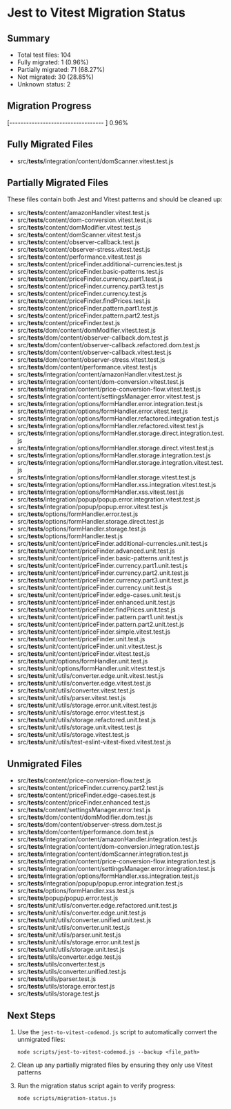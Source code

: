 # Jest to Vitest Migration Status

## Summary

- Total test files: 104
- Fully migrated: 1 (0.96%)
- Partially migrated: 71 (68.27%)
- Not migrated: 30 (28.85%)
- Unknown status: 2

## Migration Progress

[---------------------------------- ] 0.96%

## Fully Migrated Files

- src/**tests**/integration/content/domScanner.vitest.test.js

## Partially Migrated Files

These files contain both Jest and Vitest patterns and should be cleaned up:

- src/**tests**/content/amazonHandler.vitest.test.js
- src/**tests**/content/dom-conversion.vitest.test.js
- src/**tests**/content/domModifier.vitest.test.js
- src/**tests**/content/domScanner.vitest.test.js
- src/**tests**/content/observer-callback.test.js
- src/**tests**/content/observer-stress.vitest.test.js
- src/**tests**/content/performance.vitest.test.js
- src/**tests**/content/priceFinder.additional-currencies.test.js
- src/**tests**/content/priceFinder.basic-patterns.test.js
- src/**tests**/content/priceFinder.currency.part1.test.js
- src/**tests**/content/priceFinder.currency.part3.test.js
- src/**tests**/content/priceFinder.currency.test.js
- src/**tests**/content/priceFinder.findPrices.test.js
- src/**tests**/content/priceFinder.pattern.part1.test.js
- src/**tests**/content/priceFinder.pattern.part2.test.js
- src/**tests**/content/priceFinder.test.js
- src/**tests**/dom/content/domModifier.vitest.test.js
- src/**tests**/dom/content/observer-callback.dom.test.js
- src/**tests**/dom/content/observer-callback.refactored.dom.test.js
- src/**tests**/dom/content/observer-callback.vitest.test.js
- src/**tests**/dom/content/observer-stress.vitest.test.js
- src/**tests**/dom/content/performance.vitest.test.js
- src/**tests**/integration/content/amazonHandler.vitest.test.js
- src/**tests**/integration/content/dom-conversion.vitest.test.js
- src/**tests**/integration/content/price-conversion-flow.vitest.test.js
- src/**tests**/integration/content/settingsManager.error.vitest.test.js
- src/**tests**/integration/options/formHandler.error.integration.test.js
- src/**tests**/integration/options/formHandler.error.vitest.test.js
- src/**tests**/integration/options/formHandler.refactored.integration.test.js
- src/**tests**/integration/options/formHandler.refactored.vitest.test.js
- src/**tests**/integration/options/formHandler.storage.direct.integration.test.js
- src/**tests**/integration/options/formHandler.storage.direct.vitest.test.js
- src/**tests**/integration/options/formHandler.storage.integration.test.js
- src/**tests**/integration/options/formHandler.storage.integration.vitest.test.js
- src/**tests**/integration/options/formHandler.storage.vitest.test.js
- src/**tests**/integration/options/formHandler.xss.integration.vitest.test.js
- src/**tests**/integration/options/formHandler.xss.vitest.test.js
- src/**tests**/integration/popup/popup.error.integration.vitest.test.js
- src/**tests**/integration/popup/popup.error.vitest.test.js
- src/**tests**/options/formHandler.error.test.js
- src/**tests**/options/formHandler.storage.direct.test.js
- src/**tests**/options/formHandler.storage.test.js
- src/**tests**/options/formHandler.test.js
- src/**tests**/unit/content/priceFinder.additional-currencies.unit.test.js
- src/**tests**/unit/content/priceFinder.advanced.unit.test.js
- src/**tests**/unit/content/priceFinder.basic-patterns.unit.test.js
- src/**tests**/unit/content/priceFinder.currency.part1.unit.test.js
- src/**tests**/unit/content/priceFinder.currency.part2.unit.test.js
- src/**tests**/unit/content/priceFinder.currency.part3.unit.test.js
- src/**tests**/unit/content/priceFinder.currency.unit.test.js
- src/**tests**/unit/content/priceFinder.edge-cases.unit.test.js
- src/**tests**/unit/content/priceFinder.enhanced.unit.test.js
- src/**tests**/unit/content/priceFinder.findPrices.unit.test.js
- src/**tests**/unit/content/priceFinder.pattern.part1.unit.test.js
- src/**tests**/unit/content/priceFinder.pattern.part2.unit.test.js
- src/**tests**/unit/content/priceFinder.simple.vitest.test.js
- src/**tests**/unit/content/priceFinder.unit.test.js
- src/**tests**/unit/content/priceFinder.unit.vitest.test.js
- src/**tests**/unit/content/priceFinder.vitest.test.js
- src/**tests**/unit/options/formHandler.unit.test.js
- src/**tests**/unit/options/formHandler.unit.vitest.test.js
- src/**tests**/unit/utils/converter.edge.unit.vitest.test.js
- src/**tests**/unit/utils/converter.edge.vitest.test.js
- src/**tests**/unit/utils/converter.vitest.test.js
- src/**tests**/unit/utils/parser.vitest.test.js
- src/**tests**/unit/utils/storage.error.unit.vitest.test.js
- src/**tests**/unit/utils/storage.error.vitest.test.js
- src/**tests**/unit/utils/storage.refactored.unit.test.js
- src/**tests**/unit/utils/storage.unit.vitest.test.js
- src/**tests**/unit/utils/storage.vitest.test.js
- src/**tests**/unit/utils/test-eslint-vitest-fixed.vitest.test.js

## Unmigrated Files

- src/**tests**/content/price-conversion-flow.test.js
- src/**tests**/content/priceFinder.currency.part2.test.js
- src/**tests**/content/priceFinder.edge-cases.test.js
- src/**tests**/content/priceFinder.enhanced.test.js
- src/**tests**/content/settingsManager.error.test.js
- src/**tests**/dom/content/domModifier.dom.test.js
- src/**tests**/dom/content/observer-stress.dom.test.js
- src/**tests**/dom/content/performance.dom.test.js
- src/**tests**/integration/content/amazonHandler.integration.test.js
- src/**tests**/integration/content/dom-conversion.integration.test.js
- src/**tests**/integration/content/domScanner.integration.test.js
- src/**tests**/integration/content/price-conversion-flow.integration.test.js
- src/**tests**/integration/content/settingsManager.error.integration.test.js
- src/**tests**/integration/options/formHandler.xss.integration.test.js
- src/**tests**/integration/popup/popup.error.integration.test.js
- src/**tests**/options/formHandler.xss.test.js
- src/**tests**/popup/popup.error.test.js
- src/**tests**/unit/utils/converter.edge.refactored.unit.test.js
- src/**tests**/unit/utils/converter.edge.unit.test.js
- src/**tests**/unit/utils/converter.unified.unit.test.js
- src/**tests**/unit/utils/converter.unit.test.js
- src/**tests**/unit/utils/parser.unit.test.js
- src/**tests**/unit/utils/storage.error.unit.test.js
- src/**tests**/unit/utils/storage.unit.test.js
- src/**tests**/utils/converter.edge.test.js
- src/**tests**/utils/converter.test.js
- src/**tests**/utils/converter.unified.test.js
- src/**tests**/utils/parser.test.js
- src/**tests**/utils/storage.error.test.js
- src/**tests**/utils/storage.test.js

## Next Steps

1. Use the `jest-to-vitest-codemod.js` script to automatically convert the unmigrated files:

   ```
   node scripts/jest-to-vitest-codemod.js --backup <file_path>
   ```

2. Clean up any partially migrated files by ensuring they only use Vitest patterns

3. Run the migration status script again to verify progress:
   ```
   node scripts/migration-status.js
   ```
